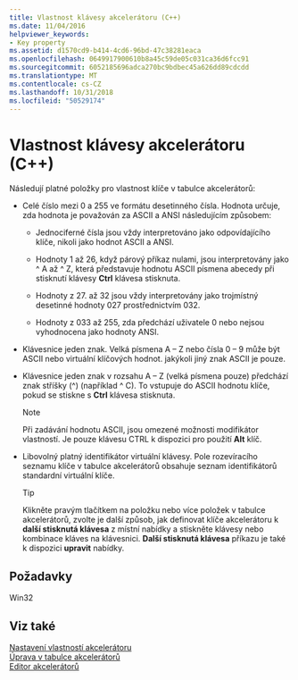 ```yaml
---
title: Vlastnost klávesy akcelerátoru (C++)
ms.date: 11/04/2016
helpviewer_keywords:
- Key property
ms.assetid: d1570cd9-b414-4cd6-96bd-47c38281eaca
ms.openlocfilehash: 0649917900610b8a45c59de05c031ca36d6fcc91
ms.sourcegitcommit: 6052185696adca270bc9bdbec45a626dd89cdcdd
ms.translationtype: MT
ms.contentlocale: cs-CZ
ms.lasthandoff: 10/31/2018
ms.locfileid: "50529174"
---
```

# <a name="accelerator-key-property-c"></a>Vlastnost klávesy akcelerátoru (C++)

Následují platné položky pro vlastnost klíče v tabulce akcelerátorů:

- Celé číslo mezi 0 a 255 ve formátu desetinného čísla. Hodnota určuje, zda hodnota je považován za ASCII a ANSI následujícím způsobem:

   - Jednociferné čísla jsou vždy interpretováno jako odpovídajícího klíče, nikoli jako hodnot ASCII a ANSI.

   - Hodnoty 1 až 26, když párový příkaz nulami, jsou interpretovány jako ^ A až ^ Z, která představuje hodnotu ASCII písmena abecedy při stisknutí klávesy **Ctrl** klávesa stisknuta.

   - Hodnoty z 27. až 32 jsou vždy interpretovány jako trojmístný desetinné hodnoty 027 prostřednictvím 032.

   - Hodnoty z 033 až 255, zda předchází uživatele 0 nebo nejsou vyhodnocena jako hodnoty ANSI.

- Klávesnice jeden znak. Velká písmena A – Z nebo čísla 0 – 9 může být ASCII nebo virtuální klíčových hodnot. jakýkoli jiný znak ASCII je pouze.

- Klávesnice jeden znak v rozsahu A – Z (velká písmena pouze) předchází znak stříšky (^) (například ^ C). To vstupuje do ASCII hodnotu klíče, pokud se stiskne s **Ctrl** klávesa stisknuta.

   > [!NOTE]
   > Při zadávání hodnotu ASCII, jsou omezené možnosti modifikátor vlastností. Je pouze klávesu CTRL k dispozici pro použití **Alt** klíč.

- Libovolný platný identifikátor virtuální klávesy. Pole rozevíracího seznamu klíče v tabulce akcelerátorů obsahuje seznam identifikátorů standardní virtuální klíče.

   > [!TIP]
   > Klikněte pravým tlačítkem na položku nebo více položek v tabulce akcelerátorů, zvolte je další způsob, jak definovat klíče akcelerátoru k **další stisknutá klávesa** z místní nabídky a stiskněte klávesy nebo kombinace kláves na klávesnici. **Další stisknutá klávesa** příkazu je také k dispozici **upravit** nabídky.

## <a name="requirements"></a>Požadavky

Win32

## <a name="see-also"></a>Viz také

[Nastavení vlastností akcelerátoru](../windows/setting-accelerator-properties.md)<br/>
[Úprava v tabulce akcelerátorů](../windows/editing-in-an-accelerator-table.md)<br/>
[Editor akcelerátorů](../windows/accelerator-editor.md)